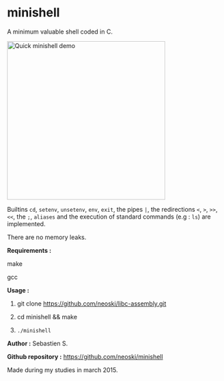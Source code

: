 # minishell
A minimum valuable shell coded in C. 

<img alt="Quick minishell demo" src="https://thumbs.gfycat.com/DisguisedFrighteningDairycow-size_restricted.gif" height="370px"/>

Builtins `cd`, `setenv`, `unsetenv`, `env`, `exit`, the pipes `|`,
the redirections `<`, `>`, `>>`, `<<`, the `;`, `aliases` 
and the execution of standard commands (e.g : `ls`) are implemented.

There are no memory leaks.

**Requirements :**

make

gcc

**Usage :**

1. git clone https://github.com/neoski/libc-assembly.git

2. cd minishell && make

3. `./minishell`

**Author :** Sebastien S. 

**Github repository :** https://github.com/neoski/minishell

Made during my studies in march 2015.
